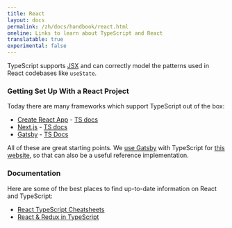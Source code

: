 ```yaml
---
title: React
layout: docs
permalink: /zh/docs/handbook/react.html
oneline: Links to learn about TypeScript and React
translatable: true
experimental: false
---
```


TypeScript supports [JSX](/zh/docs/handbook/jsx.html) and can correctly model the patterns used in React codebases like `useState`.

### Getting Set Up With a React Project

Today there are many frameworks which support TypeScript out of the box:

- [Create React App](https://create-react-app.dev) - [TS docs](https://create-react-app.dev/docs/adding-typescript/)
- [Next.js](https://nextjs.org) - [TS docs](https://nextjs.org/learn/excel/typescript)
- [Gatsby](https://www.gatsbyjs.org) - [TS Docs](https://www.gatsbyjs.org/docs/typescript/)

All of these are great starting points. We [use Gatsby](https://www.gatsbyjs.org/blog/2020-01-23-why-typescript-chose-gatsby/#reach-skip-nav) with TypeScript for [this website](https://github.com/microsoft/TypeScript-Website/), so that can also be a useful reference implementation.

### Documentation

Here are some of the best places to find up-to-date information on React and TypeScript:

- [React TypeScript Cheatsheets](https://react-typescript-cheatsheet.netlify.app)
- [React & Redux in TypeScript](https://github.com/piotrwitek/react-redux-typescript-guide#react--redux-in-typescript---complete-guide)
